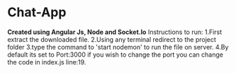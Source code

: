 # Chat-App
**Created using Angular Js, Node and Socket.Io**
Instructions to run:
1.First extract the downloaded file.
2.Using any terminal redirect to the project folder
3.type the command to 'start nodemon' to run the file on server.
4.By default its set to Port:3000 if you wish to change the port you can change the code in index.js line:19.
